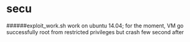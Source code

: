 # secu
######exploit_work.sh
work on ubuntu 14.04; for the moment, VM go successfully root from restricted privileges but crash few second after

